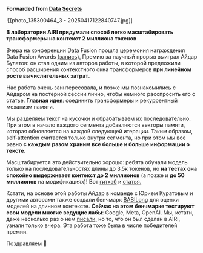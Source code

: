**Forwarded from [Data Secrets](https://t.me/data_secrets/6719)**

![[photo_135300464_3 - 20250417122840747.jpg]]

**В лаборатории AIRI придумали способ легко масштабировать трансформеры на контекст 2 миллиона токенов**

Вчера на конференции Data Fusion прошла церемония награждения Data Fusion Awards [(запись).](https://broadcast.comdi.com/watch/repm7fsb) Премию за научный прорыв выиграл Айдар Булатов: он стал одним из авторов работы, в которой предложили способ расширения контекстного окна трансформеров **при линейном росте вычислительных затрат**. 

Нас работа очень заинтересовала, и позже мы познакомились с Айдаром на постерной сессии лично, чтобы немного расспросить его о статье. **Главная идея**: соединить трансформеры и рекуррентный механизм памяти. 

Мы разделяем текст на кусочки и обрабатываем их последовательно. При этом в начало каждого сегмента добавляются векторы памяти, которая обновляется на каждой следующей итерации. Таким образом, self‑attention считается только внутри сегмента, но при этом мы все равно **с каждым разом храним все больше и больше информации о тексте**. 

Масштабируется это действительно хорошо: ребята обучали модель только на последовательностях длины до 3.5к токенов, но **на тестах она спокойно выдерживает контекст до 2 миллионов** (а позже и **до 50 миллионов** на модификациях)! Вот [гитхаб](https://github.com/booydar/recurrent-memory-transformer/tree/aaai24) и [статья.](https://ojs.aaai.org/index.php/AAAI/article/view/29722) 

Кстати, на основе этой работы Айдар в команде с Юрием Куратовым и другими авторами также создали бенчмарк [BABILong](https://arxiv.org/abs/2402.10790) для оценки моделей на длинном контексте. **Сейчас на этом бенчмарке тестируют свои модели многие ведущие лабы**: Google, Meta, OpenAI. Мы, кстати, даже несколько раз о нем [писали,](https://t.me/data_secrets/6581) но то, что он был сделан в AIRI, узнали только вчера. Эта работа тоже была в числе победителей премии. 

Поздравляем  🥳